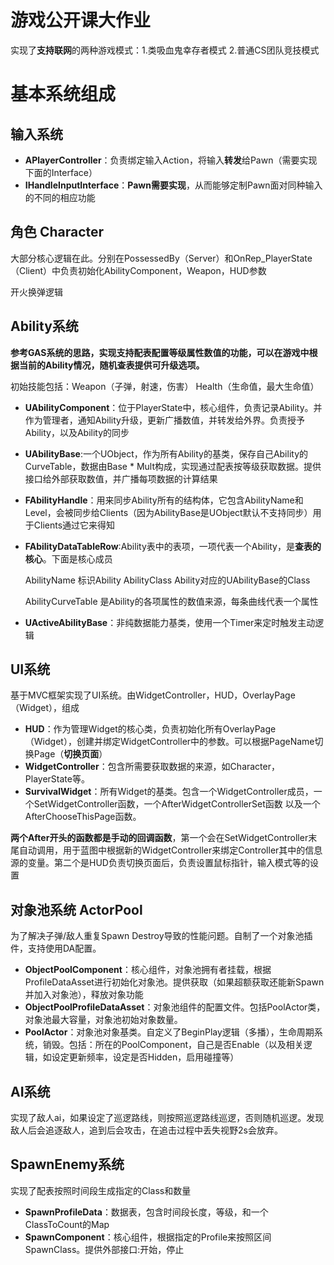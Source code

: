 # 游戏公开课大作业
实现了**支持联网**的两种游戏模式：1.类吸血鬼幸存者模式 2.普通CS团队竞技模式
# 基本系统组成

## 输入系统

- **APlayerController**：负责绑定输入Action，将输入**转发**给Pawn（需要实现下面的Interface）
- **IHandleInputInterface**：**Pawn需要实现**，从而能够定制Pawn面对同种输入的不同的相应功能

## 角色 Character

大部分核心逻辑在此。分别在PossessedBy（Server）和OnRep_PlayerState（Client）中负责初始化AbilityComponent，Weapon，HUD参数

开火换弹逻辑

## Ability系统

**参考GAS系统的思路，实现支持配表配置等级属性数值的功能，可以在游戏中根据当前的Ability情况，随机查表提供可升级选项。**

初始技能包括：Weapon（子弹，射速，伤害） Health（生命值，最大生命值）

- **UAbilityComponent**：位于PlayerState中，核心组件，负责记录Ability。并作为管理者，通知Ability升级，更新广播数值，并转发给外界。负责授予Ability，以及Ability的同步

- **UAbilityBase**:一个UObject，作为所有Ability的基类，保存自己Ability的CurveTable，数据由Base * Mult构成，实现通过配表按等级获取数据。提供接口给外部获取数值，并广播每项数据的计算结果

- **FAbilityHandle**：用来同步Ability所有的结构体，它包含AbilityName和Level，会被同步给Clients（因为AbilityBase是UObject默认不支持同步）用于Clients通过它来得知

- **FAbilityDataTableRow**:Ability表中的表项，一项代表一个Ability，是**查表的核心**。下面是核心成员

  AbilityName 标识Ability
  AbilityClass Ability对应的UAbilityBase的Class

  AbilityCurveTable 是Ability的各项属性的数值来源，每条曲线代表一个属性

- **UActiveAbilityBase**：非纯数据能力基类，使用一个Timer来定时触发主动逻辑


## UI系统

基于MVC框架实现了UI系统。由WidgetController，HUD，OverlayPage（Widget），组成

- **HUD**：作为管理Widget的核心类，负责初始化所有OverlayPage（Widget），创建并绑定WidgetController中的参数。可以根据PageName切换Page（**切换页面**）
- **WidgetController**：包含所需要获取数据的来源，如Character，PlayerState等。
- **SurvivalWidget**：所有Widget的基类。包含一个WidgetController成员，一个SetWidgetController函数，一个AfterWidgetControllerSet函数  以及一个AfterChooseThisPage函数。

**两个After开头的函数都是手动的回调函数**，第一个会在SetWidgetController末尾自动调用，用于蓝图中根据新的WidgetController来绑定Controller其中的信息源的变量。第二个是HUD负责切换页面后，负责设置鼠标指针，输入模式等的设置


## 对象池系统 ActorPool

为了解决子弹/敌人重复Spawn Destroy导致的性能问题。自制了一个对象池插件，支持使用DA配置。

- **ObjectPoolComponent**：核心组件，对象池拥有者挂载，根据ProfileDataAsset进行初始化对象池。提供获取（如果超额获取还能新Spawn并加入对象池），释放对象功能
- **ObjectPoolProfileDataAsset**：对象池组件的配置文件。包括PoolActor类，对象池最大容量，对象池初始对象数量。
- **PoolActor**：对象池对象基类。自定义了BeginPlay逻辑（多播），生命周期系统，销毁。包括：所在的PoolComponent，自己是否Enable（以及相关逻辑，如设定更新频率，设定是否Hidden，启用碰撞等）

## AI系统

实现了敌人ai，如果设定了巡逻路线，则按照巡逻路线巡逻，否则随机巡逻。发现敌人后会追逐敌人，追到后会攻击，在追击过程中丢失视野2s会放弃。

## SpawnEnemy系统

实现了配表按照时间段生成指定的Class和数量

- **SpawnProfileData**：数据表，包含时间段长度，等级，和一个ClassToCount的Map
- **SpawnComponent**：核心组件，根据指定的Profile来按照区间SpawnClass。提供外部接口:开始，停止
